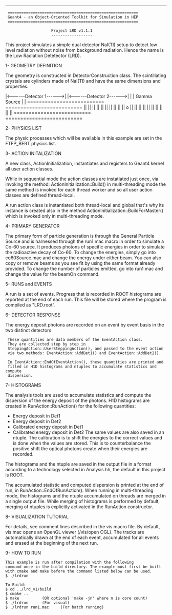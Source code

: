 -------------------------------------------------------------------

     =========================================================
     Geant4 - an Object-Oriented Toolkit for Simulation in HEP
     =========================================================

                        Project LRD v1.1.1 
                        ------------------

 This project simulates a simple dual detector NaI(Tl) setup to
 detect low level radiation without noise from background radiation.
 Hence the name is the Low Radiation Detetector (LRD).
	
 1- GEOMETRY DEFINITION
 
   The geometry is constructed in DetectorConstruction class.
   The scintillating crystals are cylinders made of NaI(Tl) and 
   have the same dimensions and properties.

   |<------Detector 1------>|                      |<------Detector 2------>|
   |                        |     Gamma Source     |                        |
   ==========================                      ==========================
   ||                      ||                      ||                      ||
   ||                      ||                      ||                      ||
   ||                      ||           o          ||                      ||
   ||                      ||                      ||                      ||
   ||                      ||                      ||                      ||
   ==========================                      ==========================

 2- PHYSICS LIST
 
   The physic processes which will be available in this example are set in 
   the FTFP_BERT physics list.
  
 3- ACTION INITALIZATION

   A new class, ActionInitialization, instantiates and registers 
   to Geant4 kernel all user action classes.
   
   While in sequential mode the action classes are instatiated just once,
   via invoking the method:
      ActionInitialization::Build() 
   in multi-threading mode the same method is invoked for each thread worker
   and so all user action classes are defined thread-local.

   A run action class is instantiated both thread-local 
   and global that's why its instance is created also in the method
   ActionInitialization::BuildForMaster()
   which is invoked only in multi-threading mode.

 4- PRIMARY GENERATOR
 
   The primary form of particle generation is through the General
   Particle Source and is harnessed through the run1.mac macro in
   order to simulate a Co-60 source. It produces photons of specific
   energies in order to simulate the radioactive decay of Co-60. To
   change the energies, simply go into co60Source.mac and change the
   energy under either beam. You can also copy or remove beams as you
   see fit by using the same format already provided. To change the
   number of particles emitted, go into run1.mac and change the value
   for the beamOn command.
 
 5- RUNS and EVENTS
 
   A run is a set of events. Progress that is recorded in ROOT histograms
   are reported at the end of each run. This file will be stored where
   the program is compiled as "LRD.root".
   
 6- DETECTOR RESPONSE
 
   The energy deposit photons are recorded on an event by event
   basis in the two distinct detectors
   
     These quantities are data members of the EventAction class.  
     They are collected step by step in 
     SteppingAction::UserSteppingAction(), and passed to the event action
     via two methods: EventAction::AddDet1() and EventAction::AddDet2().
   
     In EventAction::EndOfEventAction(), these quantities are printed and 
     filled in H1D histograms and ntuples to accumulate statistics and compute 
     dispersion.
       
  7- HISTOGRAMS
 
   The analysis tools are used to accumulate statistics and compute the dispersion
   of the energy deposit of the photons.
   H1D histograms are created in RunAction::RunAction() for the 
   following quantities:
   - Energy deposit in Det1
   - Energy deposit in Det2
   - Calibrated energy deposit in Det1
   - Calibrated energy deposit in Det2
   The same values are also saved in an ntuple. The calibration is to shift the energies to the correct values and is done when the values are
   stored. This is to counterbalance the positive shift the optical photons create when their energies are recorded.

   The histograms and the ntuple are saved in the output file in a format
   according to a technology selected in Analysis.hh, the default in this project
   is ROOT.

   The accumulated statistic and computed dispersion is printed at the end of 
   run, in RunAction::EndOfRunAction().
   When running in multi-threading mode, the histograms and the ntuple accumulated 
   on threads are merged in a single output file. While merging of histograms is
   performed by default, merging of ntuples is explicitly activated in the RunAction 
   constructor.

  8- VISUALIZATION TUTORIAL
  
   For details, see comment lines  described in the vis macro file.
   By default, vis.mac opens an OpenGL viewer (/vis/open OGL).
   The tracks are automatically drawn at the end of each event, accumulated
   for all events and erased at the beginning of the next run.
   
 9- HOW TO RUN
 
    This example is run after compilation with the following
    command once in the build directory. The example must first be built
    with cmake and make before the command listed below can be used. 
    $ ./lrdrun
    
    To Build:
    $ cd ../lrd_v1/build
    $ cmake ..
    $ make 			(OR optional 'make -jn' where n is core count)
    $ ./lrdrun 		(For visual)
    $ ./lrdrun run1.mac 	(For batch running)
